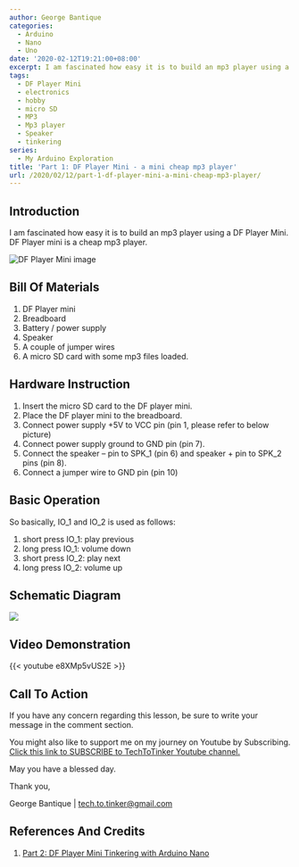```yaml
---
author: George Bantique
categories:
  - Arduino
  - Nano
  - Uno
date: '2020-02-12T19:21:00+08:00'
excerpt: I am fascinated how easy it is to build an mp3 player using a DF Player Mini. DF Player mini is a cheap mp3 player.
tags:
  - DF Player Mini
  - electronics
  - hobby
  - micro SD
  - MP3
  - Mp3 player
  - Speaker
  - tinkering
series:
  - My Arduino Exploration
title: 'Part 1: DF Player Mini - a mini cheap mp3 player'
url: /2020/02/12/part-1-df-player-mini-a-mini-cheap-mp3-player/
---
```


## **Introduction**

I am fascinated how easy it is to build an mp3 player using a DF Player Mini. DF Player mini is a cheap mp3 player.

![DF Player Mini image](/images/DF-Player-Mini-Pinout.png)

## **Bill Of Materials**

1. DF Player mini  
2. Breadboard  
3. Battery / power supply  
4. Speaker  
5. A couple of jumper wires  
6. A micro SD card with some mp3 files loaded.

## **Hardware Instruction**

1. Insert the micro SD card to the DF player mini.  
2. Place the DF player mini to the breadboard.  
3. Connect power supply +5V to VCC pin (pin 1, please refer to below picture)  
4. Connect power supply ground to GND pin (pin 7).  
5. Connect the speaker – pin to SPK\_1 (pin 6) and speaker + pin to SPK\_2 pins (pin 8).  
6. Connect a jumper wire to GND pin (pin 10)

## **Basic Operation**

So basically, IO\_1 and IO\_2 is used as follows:  
1. short press IO\_1: play previous  
2. long press IO\_1: volume down  
3. short press IO\_2: play next  
4. long press IO\_2: volume up

## **Schematic Diagram**

![](/images/DF-Player-Mini-Schematic.png)

## **Video Demonstration**

{{< youtube e8XMp5vUS2E >}}

## **Call To Action**

If you have any concern regarding this lesson, be sure to write your message in the comment section.

You might also like to support me on my journey on Youtube by Subscribing. [Click this link to SUBSCRIBE to TechToTinker Youtube channel.](https://www.youtube.com/c/TechToTinker?sub_confirmation=1)

May you have a blessed day.

Thank you,

George Bantique | tech.to.tinker@gmail.com

## **References And Credits**

1. [Part 2: DF Player Mini Tinkering with Arduino Nano](https://techtotinker.com/2020/02/12/part-2-df-player-mini-tinkering-with-arduino-nano/)

